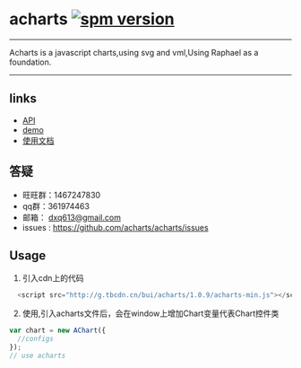 
# acharts [![spm version](http://spmjs.io/badge/acharts)](http://spmjs.io/package/acharts)

---

Acharts is a javascript charts,using svg and vml,Using Raphael as a foundation.

---

## links

* [API](http://acharts.github.io/acharts-api/api/index.html)
* [demo](http://builive.com/chart/index.php)
* [使用文档](wiki/)

## 答疑

 * 旺旺群：1467247830
 * qq群：361974463
 * 邮箱： dxq613@gmail.com
 * issues : https://github.com/acharts/acharts/issues

## Usage

  1. 引入cdn上的代码 
  ```js
    <script src="http://g.tbcdn.cn/bui/acharts/1.0.9/acharts-min.js"></script>
  ```

  2. 使用,引入acharts文件后，会在window上增加Chart变量代表Chart控件类

  ```js
  var chart = new AChart({
    //configs
  });
  // use acharts
  ```



